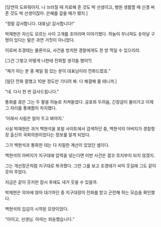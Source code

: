[당연히 도와줘야지. 나 쓰러질 때 치료해 준 것도 박 선생이고, 병원 생활할 때 신경 써 준 것도 박 선생이잖아. 은혜를 갚을 때가 됐지.]

“정말 감사합니다. 대표님! 감사합니다!”

박재현은 자신도 모르는 사이 고개를 조아리며 이야기했다. 하늘이 무너져도 솟아날 구멍이 있다는 말은 과연 거짓이 아니었다.

이로써 조경태는 물론이요, 사건을 방치한 경찰에게도 한 방 먹일 수 있으리라.

[그건 그렇고 어떻게 나한테 전화할 생각을 했어?]

“제가 아는 분 중 제일 힘 있는 분이 대표님이라 전화드렸죠.”

[일단 전화 잘했고 10분 정도만 기다려 봐. 다 해결해 줄 테니까.]

“네. 다시 한 번 감사드립니다.”

통화를 끊은 그는 두 팔을 하늘로 치켜들었다. 공포와 두려움, 긴장감이 물러가고 이제 그 자리를 통쾌함이 차지했다.

‘이래서 사람은 알아 두고 봐야지.’

사실 박재현은 과거 백현석을 포털 사이트에서 검색하던 중, 백현석의 아버지가 경찰청장 출신의 국회의원이었다는 정보를 알게 되었다.

그가 백현석과 통화한 데는 다 치밀한 계산이 있었던 셈이다.

백현석의 아버지가 지구대에 압력을 넣는다면 이번 사건은 결코 흐지부지 되지 않겠지.

그는 개선장군처럼 지구대로 복귀했다. 그런 그를 보고 조경태가 씨익 웃길래 그도 같이 웃어 주었다.

지금은 같이 웃지만 잠시 후에도 네가 웃을 수 있을까.

박재현은 의자에 앉아 대기하던 중 지구대장이 전화를 받고 곤란해 하는 모습을 확인했다.

백현석의 입김이 시작된 모양이었다.

“아이고, 선생님. 아까는 죄송했습니다.”